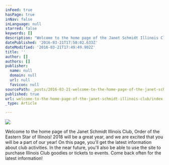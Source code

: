 ```yaml
---
inFeed: true
hasPage: true
inNav: false
inLanguage: null
starred: false
keywords: []
description: "Welcome to the home page of the Janet Schmidt Illinois Club, Order of the Eastern Star of Illinois! \_2018 will be a great year, and we are excited that you will be a part of our year! \_On this page, you'll get the latest information about club activities. \_In the near future, you'll also be able to use the site to purchase Illinois Club goodies or tickets to events. \_Come back often for the latest information!"
datePublished: '2016-03-21T17:50:02.633Z'
dateModified: '2016-03-21T17:49:49.902Z'
title: ''
author: []
authors: []
publisher:
  name: null
  domain: null
  url: null
  favicon: null
sourcePath: _posts/2016-03-21-welcome-to-the-home-page-of-the-janet-schmidt-illinois-club.md
published: true
url: welcome-to-the-home-page-of-the-janet-schmidt-illinois-club/index.html
_type: Article

---
```

![](https://the-grid-user-content.s3-us-west-2.amazonaws.com/ce5755ac-c9b6-451d-aeec-a80a8fde4194.jpg)

Welcome to the home page of the Janet Schmidt Illinois Club, Order of the Eastern Star of Illinois!  2018 will be a great year, and we are excited that you will be a part of our year!  On this page, you'll get the latest information about club activities.  In the near future, you'll also be able to use the site to purchase Illinois Club goodies or tickets to events.  Come back often for the latest information!